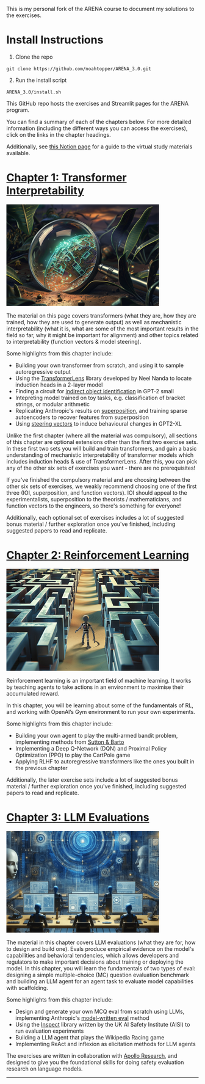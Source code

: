 This is my personal fork of the ARENA course to document my solutions to the exercises.

# Install Instructions

1) Clone the repo
```
git clone https://github.com/noahtopper/ARENA_3.0.git
```
2) Run the install script
```
ARENA_3.0/install.sh
```

This GitHub repo hosts the exercises and Streamlit pages for the ARENA program.

You can find a summary of each of the chapters below. For more detailed information (including the different ways you can access the exercises), click on the links in the chapter headings.

Additionally, see [this Notion page](https://arena-resources.notion.site/) for a guide to the virtual study materials available.

# [Chapter 1: Transformer Interpretability](https://arena-chapter1-transformer-interp.streamlit.app/)

<img src="https://raw.githubusercontent.com/callummcdougall/computational-thread-art/master/example_images/misc/headers/header-ch1.png" width="400">

The material on this page covers transformers (what they are, how they are trained, how they are used to generate output) as well as mechanistic interpretability (what it is, what are some of the most important results in the field so far, why it might be important for alignment) and other topics related to interpretability (function vectors & model steering).

Some highlights from this chapter include:

* Building your own transformer from scratch, and using it to sample autoregressive output
* Using the [TransformerLens](https://github.com/TransformerLensOrg/TransformerLens) library developed by Neel Nanda to locate induction heads in a 2-layer model
* Finding a circuit for [indirect object identification](https://arxiv.org/abs/2211.00593) in GPT-2 small
* Intepreting model trained on toy tasks, e.g. classification of bracket strings, or modular arithmetic
* Replicating Anthropic's results on [superposition](https://transformer-circuits.pub/2022/toy_model/index.html), and training sparse autoencoders to recover features from superposition
* Using [steering vectors](https://www.lesswrong.com/posts/5spBue2z2tw4JuDCx/steering-gpt-2-xl-by-adding-an-activation-vector) to induce behavioural changes in GPT2-XL

Unlike the first chapter (where all the material was compulsory), all sections of this chapter are optional extensions other than the first two exercise sets. In these first two sets you will build and train transformers, and gain a basic understanding of mechanistic interpretability of transformer models which includes induction heads & use of TransformerLens. After this, you can pick any of the other six sets of exercises you want - there are no prerequisites!

If you've finished the compulsory material and are choosing between the other six sets of exercises, we weakly recommend choosing one of the first three (IOI, superposition, and function vectors). IOI should appeal to the experimentalists, superposition to the theorists / mathematicians, and function vectors to the engineers, so there's something for everyone!

Additionally, each optional set of exercises includes a lot of suggested bonus material / further exploration once you've finished, including suggested papers to read and replicate.

# [Chapter 2: Reinforcement Learning](https://arena-chapter2-rl.streamlit.app/)

<img src="https://raw.githubusercontent.com/callummcdougall/computational-thread-art/master/example_images/misc/headers/header-ch2.png" width="400">

Reinforcement learning is an important field of machine learning. It works by teaching agents to take actions in an environment to maximise their accumulated reward.

In this chapter, you will be learning about some of the fundamentals of RL, and working with OpenAI’s Gym environment to run your own experiments.

Some highlights from this chapter include:

* Building your own agent to play the multi-armed bandit problem, implementing methods from [Sutton & Barto](https://www.andrew.cmu.edu/course/10-703/textbook/BartoSutton.pdf)
* Implementing a Deep Q-Network (DQN) and Proximal Policy Optimization (PPO) to play the CartPole game
* Applying RLHF to autoregressive transformers like the ones you built in the previous chapter

Additionally, the later exercise sets include a lot of suggested bonus material / further exploration once you've finished, including suggested papers to read and replicate.

# [Chapter 3: LLM Evaluations](https://arena-chapter3-llm-evals.streamlit.app/)

<img src="https://raw.githubusercontent.com/callummcdougall/computational-thread-art/master/example_images/misc/headers/header-ch3.png" width="400">

The material in this chapter covers LLM evaluations (what they are for, how to design and build one). Evals produce empirical evidence on the model's capabilities and behavioral tendencies, which allows developers and regulators to make important decisions about training or deploying the model. In this chapter, you will learn the fundamentals of two types of eval: designing a simple multiple-choice (MC) question evaluation benchmark and building an LLM agent for an agent task to evaluate model capabilities with scaffolding. 

Some highlights from this chapter include:

* Design and generate your own MCQ eval from scratch using LLMs, implementing Anthropic's [model-written eval](https://arxiv.org/abs/2212.09251) method
* Using the [Inspect](https://inspect.ai-safety-institute.org.uk/) library written by the UK AI Safety Institute (AISI) to run evaluation experiments
* Building a LLM agent that plays the Wikipedia Racing game
* Implementing ReAct and inflexion as elicitation methods for LLM agents 

The exercises are written in collaboration with [Apollo Research](https://www.apolloresearch.ai/), and designed to give you the foundational skills for doing safety evaluation research on language models. 

---
